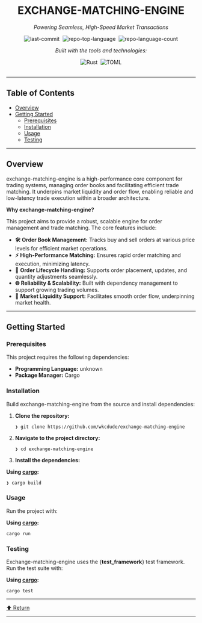 <div id="top" class="">

<div align="center" class="text-center">
<h1>EXCHANGE-MATCHING-ENGINE</h1>
<p><em>Powering Seamless, High-Speed Market Transactions</em></p>

<img alt="last-commit" src="https://img.shields.io/github/last-commit/wkcdude/exchange-matching-engine?style=flat&amp;logo=git&amp;logoColor=white&amp;color=0080ff" class="inline-block mx-1" style="margin: 0px 2px;">
<img alt="repo-top-language" src="https://img.shields.io/github/languages/top/wkcdude/exchange-matching-engine?style=flat&amp;color=0080ff" class="inline-block mx-1" style="margin: 0px 2px;">
<img alt="repo-language-count" src="https://img.shields.io/github/languages/count/wkcdude/exchange-matching-engine?style=flat&amp;color=0080ff" class="inline-block mx-1" style="margin: 0px 2px;">
<p><em>Built with the tools and technologies:</em></p>
<img alt="Rust" src="https://img.shields.io/badge/Rust-000000.svg?style=flat&amp;logo=Rust&amp;logoColor=white" class="inline-block mx-1" style="margin: 0px 2px;">
<img alt="TOML" src="https://img.shields.io/badge/TOML-9C4121.svg?style=flat&amp;logo=TOML&amp;logoColor=white" class="inline-block mx-1" style="margin: 0px 2px;">
</div>
<br>
<hr>
<h2>Table of Contents</h2>
<ul class="list-disc pl-4 my-0">
<li class="my-0"><a href="#overview">Overview</a></li>
<li class="my-0"><a href="#getting-started">Getting Started</a>
<ul class="list-disc pl-4 my-0">
<li class="my-0"><a href="#prerequisites">Prerequisites</a></li>
<li class="my-0"><a href="#installation">Installation</a></li>
<li class="my-0"><a href="#usage">Usage</a></li>
<li class="my-0"><a href="#testing">Testing</a></li>
</ul>
</li>
</ul>
<hr>
<h2>Overview</h2>
<p>exchange-matching-engine is a high-performance core component for trading systems, managing order books and facilitating efficient trade matching. It underpins market liquidity and order flow, enabling reliable and low-latency trade execution within a broader architecture.</p>
<p><strong>Why exchange-matching-engine?</strong></p>
<p>This project aims to provide a robust, scalable engine for order management and trade matching. The core features include:</p>
<ul class="list-disc pl-4 my-0">
<li class="my-0"><strong>🛠️</strong> <strong>Order Book Management:</strong> Tracks buy and sell orders at various price levels for efficient market operations.</li>
<li class="my-0"><strong>⚡</strong> <strong>High-Performance Matching:</strong> Ensures rapid order matching and execution, minimizing latency.</li>
<li class="my-0"><strong>🔧</strong> <strong>Order Lifecycle Handling:</strong> Supports order placement, updates, and quantity adjustments seamlessly.</li>
<li class="my-0"><strong>🌐</strong> <strong>Reliability &amp; Scalability:</strong> Built with dependency management to support growing trading volumes.</li>
<li class="my-0"><strong>🎯</strong> <strong>Market Liquidity Support:</strong> Facilitates smooth order flow, underpinning market health.</li>
</ul>
<hr>
<h2>Getting Started</h2>
<h3>Prerequisites</h3>
<p>This project requires the following dependencies:</p>
<ul class="list-disc pl-4 my-0">
<li class="my-0"><strong>Programming Language:</strong> unknown</li>
<li class="my-0"><strong>Package Manager:</strong> Cargo</li>
</ul>
<h3>Installation</h3>
<p>Build exchange-matching-engine from the source and install dependencies:</p>
<ol>
<li class="my-0">
<p><strong>Clone the repository:</strong></p>
<pre><code class="language-sh">❯ git clone https://github.com/wkcdude/exchange-matching-engine
</code></pre>
</li>
<li class="my-0">
<p><strong>Navigate to the project directory:</strong></p>
<pre><code class="language-sh">❯ cd exchange-matching-engine
</code></pre>
</li>
<li class="my-0">
<p><strong>Install the dependencies:</strong></p>
</li>
</ol>
<p><strong>Using <a href="https://www.rust-lang.org/">cargo</a>:</strong></p>
<pre><code class="language-sh">❯ cargo build
</code></pre>
<h3>Usage</h3>
<p>Run the project with:</p>
<p><strong>Using <a href="https://www.rust-lang.org/">cargo</a>:</strong></p>
<pre><code class="language-sh">cargo run
</code></pre>
<h3>Testing</h3>
<p>Exchange-matching-engine uses the {<strong>test_framework</strong>} test framework. Run the test suite with:</p>
<p><strong>Using <a href="https://www.rust-lang.org/">cargo</a>:</strong></p>
<pre><code class="language-sh">cargo test
</code></pre>
<hr>
<div align="left" class=""><a href="#top">⬆ Return</a></div>
<hr></div>
